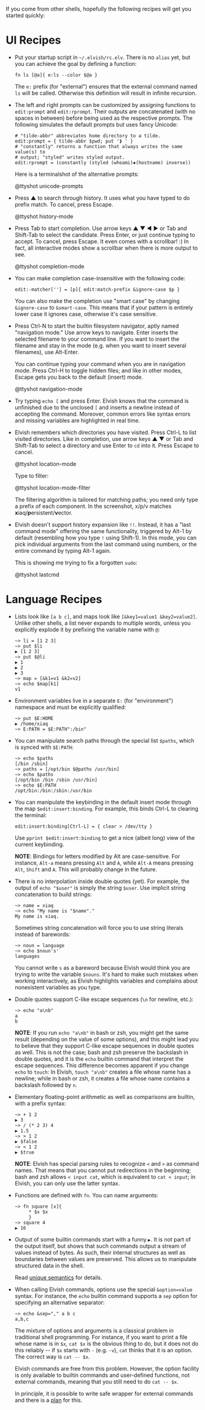 <!-- toc -->

If you come from other shells, hopefully the following recipes will get you
started quickly:

# UI Recipes

-   Put your startup script in `~/.elvish/rc.elv`. There is no `alias` yet, but
    you can achieve the goal by defining a function:

    ```elvish
    fn ls [@a]{ e:ls --color $@a }
    ```

    The `e:` prefix (for "external") ensures that the external command named
    `ls` will be called. Otherwise this definition will result in infinite
    recursion.

-   The left and right prompts can be customized by assigning functions to
    `edit:prompt` and `edit:rprompt`. Their outputs are concatenated (with no
    spaces in between) before being used as the respective prompts. The
    following simulates the default prompts but uses fancy Unicode:

    ```elvish
    # "tilde-abbr" abbreviates home directory to a tilde.
    edit:prompt = { tilde-abbr $pwd; put '❱ ' }
    # "constantly" returns a function that always writes the same value(s) to
    # output; "styled" writes styled output.
    edit:rprompt = (constantly (styled (whoami)✸(hostname) inverse))
    ```

    Here is a terminalshot of the alternative prompts:

    @ttyshot unicode-prompts

-   Press <span class="key">▲&#xfe0e;</span> to search through history. It uses
    what you have typed to do prefix match. To cancel, press <span
    class="key">Escape</span>.

    @ttyshot history-mode

-   Press <span class="key">Tab</span> to start completion. Use arrow keys
    <span class="key">▲&#xfe0e;</span> <span class="key">▼&#xfe0e;</span>
    <span class="key">◀&#xfe0e;</span> <span class="key">▶&#xfe0e;</span> or
    <span class="key">Tab</span> and <span class="key">Shift-Tab</span> to
    select the candidate. Press <span class="key">Enter</span>, or just continue
    typing to accept. To cancel, press <span
    class="key">Escape.</span> It even comes with a scrollbar! :) In fact, all
    interactive modes show a scrollbar when there is more output to see.

    @ttyshot completion-mode

-   You can make completion case-insensitive with the following code:

    ```elvish
    edit:-matcher[''] = [p]{ edit:match-prefix &ignore-case $p }
    ```

    You can also make the completion use "smart case" by changing `&ignore-case`
    to `&smart-case`. This means that if your pattern is entirely lower case it
    ignores case, otherwise it's case sensitive.

-   <a name="navigation-mode"></a>Press <span class="key">Ctrl-N</span> to start
    the builtin filesystem navigator, aptly named "navigation mode." Use arrow
    keys to navigate. <span class="key">Enter</span> inserts the selected
    filename to your command line. If you want to insert the filename and stay
    in the mode (e.g. when you want to insert several filenames), use <span
    class="key">Alt-Enter</span>.

    You can continue typing your command when you are in navigation mode. Press
    <span class="key">Ctrl-H</span> to toggle hidden files; and like in other
    modes, <span class="key">Escape</span> gets you back to the default (insert)
    mode.

    @ttyshot navigation-mode

-   Try typing `echo [` and press <span class="key">Enter</span>. Elvish knows
    that the command is unfinished due to the unclosed `[` and inserts a newline
    instead of accepting the command. Moreover, common errors like syntax errors
    and missing variables are highlighted in real time.

-   Elvish remembers which directories you have visited. Press <span
    class="key">Ctrl-L</span> to list visited directories. Like in completion,
    use arrow keys <span class="key">▲&#xfe0e;</span>
    <span class="key">▼&#xfe0e;</span> or <span class="key">Tab</span> and
    <span class="key">Shift-Tab</span> to select a directory and use Enter to
    `cd` into it. Press <span
    class="key">Escape</span> to cancel.

    @ttyshot location-mode

    Type to filter:

    @ttyshot location-mode-filter

    The filtering algorithm is tailored for matching paths; you need only type a
    prefix of each component. In the screenshot, x/p/v matches
    **x**iaq/**p**ersistent/**v**ector.

-   Elvish doesn't support history expansion like `!!`. Instead, it has a "last
    command mode" offering the same functionality, triggered by <span
    class="key">Alt-1</span> by default (resembling how you type `!` using
    <span class="key">Shift-1</span>). In this mode, you can pick individual
    arguments from the last command using numbers, or the entire command by
    typing <span class="key">Alt-1</span> again.

    This is showing me trying to fix a forgotten `sudo`:

    @ttyshot lastcmd

# Language Recipes

-   Lists look like `[a b c]`, and maps look like `[&key1=value1 &key2=value2]`.
    Unlike other shells, a list never expands to multiple words, unless you
    explicitly explode it by prefixing the variable name with `@`:

    ```elvish-transcript
    ~> li = [1 2 3]
    ~> put $li
    ▶ [1 2 3]
    ~> put $@li
    ▶ 1
    ▶ 2
    ▶ 3
    ~> map = [&k1=v1 &k2=v2]
    ~> echo $map[k1]
    v1
    ```

-   Environment variables live in a separate `E:` (for "environment") namespace
    and must be explicitly qualified:

    ```elvish-transcript
    ~> put $E:HOME
    ▶ /home/xiaq
    ~> E:PATH = $E:PATH":/bin"
    ```

-   You can manipulate search paths through the special list `$paths`, which is
    synced with `$E:PATH`:

    ```elvish-transcript
    ~> echo $paths
    [/bin /sbin]
    ~> paths = [/opt/bin $@paths /usr/bin]
    ~> echo $paths
    [/opt/bin /bin /sbin /usr/bin]
    ~> echo $E:PATH
    /opt/bin:/bin:/sbin:/usr/bin
    ```

-   You can manipulate the keybinding in the default insert mode through the map
    `$edit:insert:binding`. For example, this binds
    <span class="key">Ctrl-L</span> to clearing the terminal:

    ```elvish
    edit:insert:binding[Ctrl-L] = { clear > /dev/tty }
    ```

    Use `pprint $edit:insert:binding` to get a nice (albeit long) view of the
    current keybinding.

    **NOTE**: Bindings for letters modified by Alt are case-sensitive. For
    instance, `Alt-a` means pressing `Alt` and `A`, while `Alt-A` means pressing
    `Alt`, `Shift` and `A`. This will probably change in the future.

-   There is no interpolation inside double quotes (yet). For example, the
    output of `echo "$user"` is simply the string `$user`. Use implicit string
    concatenation to build strings:

    ```elvish-transcript
    ~> name = xiaq
    ~> echo "My name is "$name"."
    My name is xiaq.
    ```

    Sometimes string concatenation will force you to use string literals instead
    of barewords:

    ```elvish-transcript
    ~> noun = language
    ~> echo $noun's'
    languages
    ```

    You cannot write `s` as a bareword because Elvish would think you are trying
    to write the variable `$nouns`. It's hard to make such mistakes when working
    interactively, as Elvish highlights variables and complains about
    nonexistent variables as you type.

-   Double quotes support C-like escape sequences (`\n` for newline, etc.):

    ```elvish-transcript
    ~> echo "a\nb"
    a
    b
    ```

    **NOTE**: If you run `echo "a\nb"` in bash or zsh, you might get the same
    result (depending on the value of some options), and this might lead you to
    believe that they support C-like escape sequences in double quotes as well.
    This is not the case; bash and zsh preserve the backslash in double quotes,
    and it is the `echo` builtin command that interpret the escape sequences.
    This difference becomes apparent if you change `echo` to `touch`: In Elvish,
    `touch "a\nb"` creates a file whose name has a newline; while in bash or
    zsh, it creates a file whose name contains a backslash followed by `n`.

-   Elementary floating-point arithmetic as well as comparisons are builtin,
    with a prefix syntax:

    ```elvish-transcript
    ~> + 1 2
    ▶ 3
    ~> / (* 2 3) 4
    ▶ 1.5
    ~> > 1 2
    ▶ $false
    ~> < 1 2
    ▶ $true
    ```

    **NOTE**: Elvish has special parsing rules to recognize `<` and `>` as
    command names. That means that you cannot put redirections in the beginning;
    bash and zsh allows `< input cat`, which is equivalent to `cat < input`; in
    Elvish, you can only use the latter syntax.

-   Functions are defined with `fn`. You can name arguments:

    ```elvish-transcript
    ~> fn square [x]{
         * $x $x
         }
    ~> square 4
    ▶ 16
    ```

-   Output of some builtin commands start with a funny `▶`. It is not part of
    the output itself, but shows that such commands output a stream of values
    instead of bytes. As such, their internal structures as well as boundaries
    between values are preserved. This allows us to manipulate structured data
    in the shell.

    Read [unique semantics](unique-semantics.html) for details.

-   When calling Elvish commands, options use the special `&option=value`
    syntax. For instance, the `echo` builtin command supports a `sep` option for
    specifying an alternative separator:

    ```elvish-transcript
    ~> echo &sep="," a b c
    a,b,c
    ```

    The mixture of options and arguments is a classical problem in traditional
    shell programming. For instance, if you want to print a file whose name is
    in `$x`, `cat $x` is the obvious thing to do, but it does not do this
    reliably -- if `$x` starts with `-` (e.g. `-v`), `cat` thinks that it is an
    option. The correct way is `cat -- $x`.

    Elvish commands are free from this problem. However, the option facility is
    only available to builtin commands and user-defined functions, not external
    commands, meaning that you still need to do `cat -- $x`.

    In principle, it is possible to write safe wrapper for external commands and
    there is a [plan](https://github.com/elves/elvish/issues/371) for this.
